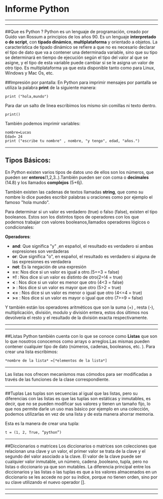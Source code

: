 ﻿#  Informe Python --------------------##Que es Python ?Python es un lenguaje de programación,  creado por Guido van Rossuma principios de los años 90. Es un lenguaje **interpretado o de script**, con **tipado dinámico**, **multiplataforma** y orientado a objetos.La característica de tipado dinámico se refiere a que no es necesariodeclarar el tipo de dato que va a contener una determinada variable, sino que su tipo se determinará en tiempo de ejecución según el tipodel valor al que se asigne, y el tipo de esta variable puede cambiar si sele asigna un valor de otro tipo.Es multiplataforma ya que esta disponible tanto como para Linux, Windows y Mac Os, etc.##Impresión por pantalla:En Python para imprimir mensajes por pantalla se utiliza la palabra **print** de la siguiente manera:	print ("hola,mundo")Para dar un salto de linea escribimos los mismo sin comillas ni texto dentro. 	print()También podemos imprimir variables:	nombre=Lucas	Edad= 24	print ("escribe tu nombre" , nombre, "y tengo", edad, "años.")----------## Tipos Básicos:En Python existen varios tipos de datos uno de ellos son los números, que pueden ser **enteros**(1,2,3..).También pueden ser con coma o **decimales** (14.8) y los llamados **complejos** (5+6j).También existen las cadenas de textos llamadas **string**, que como su nombre lo dice puedes escribir palabras u oraciones como por ejemplo el famoso "hola mundo".Para determinar si un valor es verdadero (true) o falso (false), existen el tipo booleanos.Estos son los distintos tipos de operadores con los que podemos trabajar con valores booleanos,llamados operadores lógicos o condicionales: **Operadores**:- **and**: Que significa "y" ,en español, el resultado es verdadero si ambas expresiones son verdaderas-  **or**: Que significa "o", en español, el resultado es verdadero si alguna de las expresiones es  verdadera - **not**:  Es la negación de una expresión- **==**: Nos dice si un valor es igual a otro.(5==3 = false)- **=!** : Nos dice si un valor es distinto de otro(2=!4 = true)- **<** : Nos dice si un valor es menor que otro (4<3 = false)- **>** : Nos dice si un valor es mayor que otro (5>2 = true)- **<=** : Nos dice si un valor es menor o igual que otro (4<=4 =  true)- **>=** : Nos dice si un valor es mayor o igual que otro (7>=9 = false)Y también están los operadores aritméticos que son la suma (+) , resta (-), multiplicación, división, modulo  y división entera, estos dos últimos nos devolvería el resto y el resultado de la división exacta respectivamente. --------------------##ListasPython también cuenta con lo que se conoce como **Listas** que son lo que nosotros conocemos como arrays o arreglos.Las mismas pueden contener cualquier tipo de dato (números, cadenas, booleanos, etc. ). Para crear una lista escribimos:	*nombre de la lista* =[*elementos de la lista*] ----------Las listas nos ofrecen mecanismos mas cómodos para ser modificadas a través de las funciones de la clase correspondiente.----------##TuplasLas tuplas son secuencias al igual que las listas, pero su diferencias con las listas es que las tuplas son estáticas y inmutables, es decir, que no se pueden modificar sus valores y tienen un tamaño fijo, lo que nos permite darle un uso mas básico por ejemplo en una colección, podemos utilizarlas en vez de una lista y de esta manera ahorrar memoria.Esta es la manera de crear una tupla:	t = (1, 2, True, “python”)----------##Diccionarios o matrices Los diccionarios o matrices son colecciones que relacionan una clave y un valor, el primer valor se trata de la clave y el segundo del valor asociado a la clave. El valor de la clave puede ser cualquier valor inmutable, un número, cadena ,booleano, tupla, pero no listas o diccionario ya que son mutables.La diferencia principal entre los diccionarios y las listas o las tuplas esque a los valores almacenados en un diccionario se les accede no por suíndice, porque no tienen orden, sino por su clave utilizando el nuevo operador [].--------------------